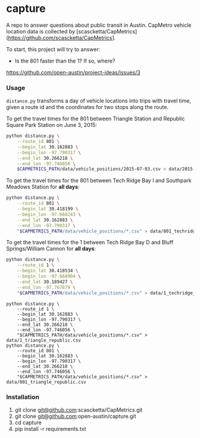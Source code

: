 # capture

A repo to answer questions about public transit in Austin. CapMetro vehicle location data is collected by [scascketta/CapMetrics](https://github.com/scascketta/CapMetrics].

To start, this project will try to answer:

- Is the 801 faster than the 1? If so, where?

https://github.com/open-austin/project-ideas/issues/3

### Usage

`distance.py` transforms a day of vehicle locations into trips with travel time, given a route id and the coordinates for two stops along the route.

To get the travel times for the 801 between Triangle Station and Republic Square Park Station on June 3, 2015:

```sh
python distance.py \
    --route_id 801 \
    --begin_lat 30.162883 \
    --begin_lon -97.790317 \
    --end_lat 30.266218 \
    --end_lon -97.746056 \
    $CAPMETRICS_PATH/data/vehicle_positions/2015-07-03.csv > data/2015-07-03-801_triangle_republic.csv
```

To get the travel times for the 801 between Tech Ridge Bay I and Southpark Meadows Station for **all days**:

```sh
python distance.py \
    --route_id 801 \
    --begin_lat 30.418199 \
    --begin_lon -97.668243 \
    --end_lat 30.162883 \
    --end_lon -97.790317 \
    "$CAPMETRICS_PATH/data/vehicle_positions/*.csv" > data/801_techridge_southpark.csv
```

To get the travel times for the 1 between Tech Ridge Bay D and Bluff Springs/William Cannon for **all days**:

```sh
python distance.py \
    --route_id 1 \
    --begin_lat 30.418534 \
    --begin_lon -97.668904 \
    --end_lat 30.189427 \
    --end_lon -97.767879 \
    "$CAPMETRICS_PATH/data/vehicle_positions/*.csv" > data/1_techridge_bluff.csv
```

```
python distance.py \
    --route_id 1 \
    --begin_lat 30.162883 \
    --begin_lon -97.790317 \
    --end_lat 30.266218 \
    --end_lon -97.746056 \
    "$CAPMETRICS_PATH/data/vehicle_positions/*.csv" > data/1_triangle_republic.csv
python distance.py \
    --route_id 801 \
    --begin_lat 30.162883 \
    --begin_lon -97.790317 \
    --end_lat 30.266218 \
    --end_lon -97.746056 \
    "$CAPMETRICS_PATH/data/vehicle_positions/*.csv" > data/801_triangle_republic.csv
```

### Installation

1. git clone git@github.com:scascketta/CapMetrics.git
2. git clone git@github.com:open-austin/capture.git
3. cd capture
4. pip install -r requirements.txt

